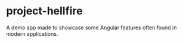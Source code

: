 # project-hellfire
A demo app made to showcase some Angular features often found in modern applications.
